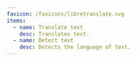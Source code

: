 ```yaml
---
favicon: /favicons/libretranslate.svg
items:
  - name: Translate text
    desc: Translates text.
  - name: Detect text
    desc: Detects the language of text.
---
```


<script setup>
  import CustomListing from '../../components/CustomListing.vue'
</script>

<CustomListing />
